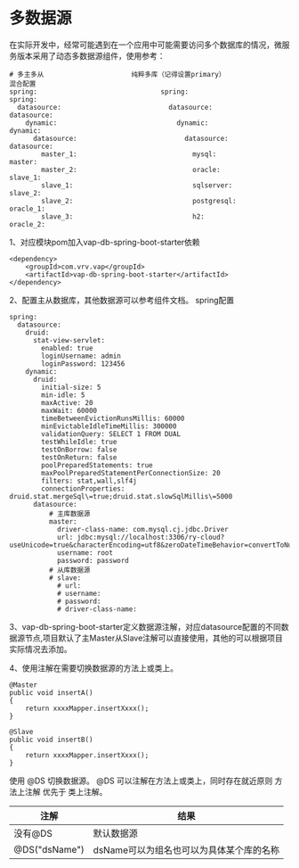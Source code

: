 # 多数据源
在实际开发中，经常可能遇到在一个应用中可能需要访问多个数据库的情况，微服务版本采用了动态多数据源组件，使用参考：
```jshelllanguage
# 多主多从                      纯粹多库（记得设置primary）                   混合配置
spring:                               spring:                               spring:
  datasource:                           datasource:                           datasource:
    dynamic:                              dynamic:                              dynamic:
      datasource:                           datasource:                           datasource:
        master_1:                             mysql:                                master:
        master_2:                             oracle:                               slave_1:
        slave_1:                              sqlserver:                            slave_2:
        slave_2:                              postgresql:                           oracle_1:
        slave_3:                              h2:                                   oracle_2:
```
1、对应模块pom加入vap-db-spring-boot-starter依赖
```jshelllanguage
<dependency>
    <groupId>com.vrv.vap</groupId>
    <artifactId>vap-db-spring-boot-starter</artifactId>
</dependency>
```
2、配置主从数据库，其他数据源可以参考组件文档。
 spring配置
```jshelllanguage
spring: 
  datasource:
    druid:
      stat-view-servlet: 
        enabled: true
        loginUsername: admin
        loginPassword: 123456
    dynamic:
      druid:
        initial-size: 5
        min-idle: 5
        maxActive: 20
        maxWait: 60000
        timeBetweenEvictionRunsMillis: 60000
        minEvictableIdleTimeMillis: 300000
        validationQuery: SELECT 1 FROM DUAL
        testWhileIdle: true
        testOnBorrow: false
        testOnReturn: false
        poolPreparedStatements: true
        maxPoolPreparedStatementPerConnectionSize: 20
        filters: stat,wall,slf4j
        connectionProperties: druid.stat.mergeSql\=true;druid.stat.slowSqlMillis\=5000
      datasource:
          # 主库数据源
          master:
            driver-class-name: com.mysql.cj.jdbc.Driver
            url: jdbc:mysql://localhost:3306/ry-cloud?useUnicode=true&characterEncoding=utf8&zeroDateTimeBehavior=convertToNull&useSSL=true&serverTimezone=GMT%2B8
            username: root
            password: password
          # 从库数据源
          # slave:
            # url: 
            # username: 
            # password: 
            # driver-class-name: 
```
            
3、vap-db-spring-boot-starter定义数据源注解，对应datasource配置的不同数据源节点,项目默认了主Master从Slave注解可以直接使用，其他的可以根据项目实际情况去添加。

4、使用注解在需要切换数据源的方法上或类上。
```jshelllanguage
@Master
public void insertA()
{
	return xxxxMapper.insertXxxx();
}

@Slave
public void insertB()
{
	return xxxxMapper.insertXxxx();
}
```

使用 @DS 切换数据源。
@DS 可以注解在方法上或类上，同时存在就近原则 方法上注解 优先于 类上注解。

| 注解          | 结果                                     |
| ------------- | ---------------------------------------- |
| 没有@DS       | 默认数据源                               |
| @DS("dsName") | dsName可以为组名也可以为具体某个库的名称 |


